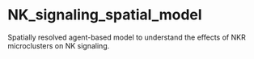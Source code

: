 # NK_signaling_spatial_model
Spatially resolved agent-based model to understand the effects of NKR microclusters on NK signaling.

